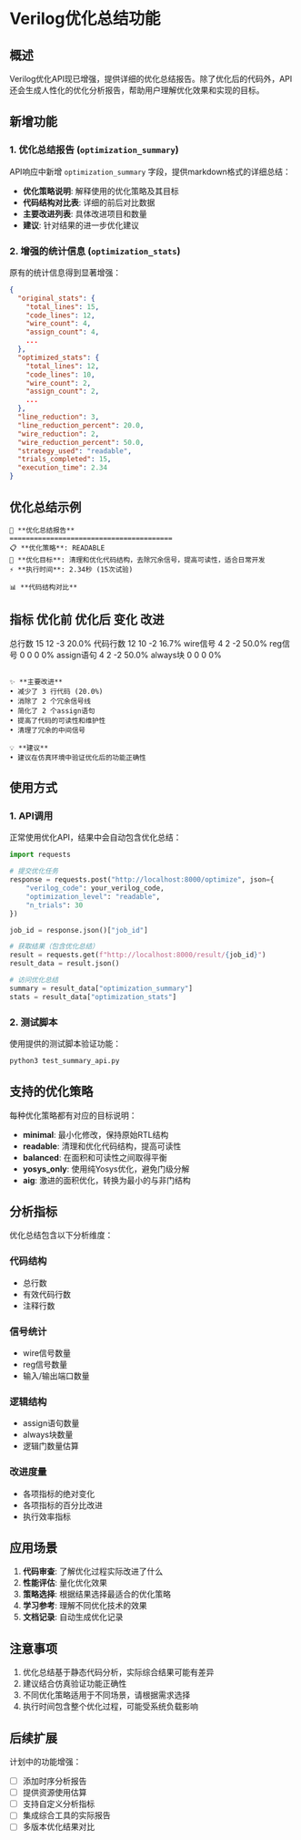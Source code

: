 # Verilog优化总结功能

## 概述

Verilog优化API现已增强，提供详细的优化总结报告。除了优化后的代码外，API还会生成人性化的优化分析报告，帮助用户理解优化效果和实现的目标。

## 新增功能

### 1. 优化总结报告 (`optimization_summary`)

API响应中新增 `optimization_summary` 字段，提供markdown格式的详细总结：

- **优化策略说明**: 解释使用的优化策略及其目标
- **代码结构对比表**: 详细的前后对比数据
- **主要改进列表**: 具体改进项目和数量
- **建议**: 针对结果的进一步优化建议

### 2. 增强的统计信息 (`optimization_stats`)

原有的统计信息得到显著增强：

```json
{
  "original_stats": {
    "total_lines": 15,
    "code_lines": 12,
    "wire_count": 4,
    "assign_count": 4,
    ...
  },
  "optimized_stats": {
    "total_lines": 12,
    "code_lines": 10,
    "wire_count": 2,
    "assign_count": 2,
    ...
  },
  "line_reduction": 3,
  "line_reduction_percent": 20.0,
  "wire_reduction": 2,
  "wire_reduction_percent": 50.0,
  "strategy_used": "readable",
  "trials_completed": 15,
  "execution_time": 2.34
}
```

## 优化总结示例

```
🎯 **优化总结报告**
========================================
📋 **优化策略**: READABLE
🎯 **优化目标**: 清理和优化代码结构，去除冗余信号，提高可读性，适合日常开发
⚡ **执行时间**: 2.34秒 (15次试验)

📊 **代码结构对比**
```
指标             优化前      优化后      变化        改进    
-------------------------------------------------------
总行数           15         12         -3         20.0%
代码行数         12         10         -2         16.7%
wire信号         4          2          -2         50.0%
reg信号          0          0          0          0%
assign语句       4          2          -2         50.0%
always块         0          0          0          0%
```

✨ **主要改进**
• 减少了 3 行代码 (20.0%)
• 消除了 2 个冗余信号线
• 简化了 2 个assign语句
• 提高了代码的可读性和维护性
• 清理了冗余的中间信号

💡 **建议**
• 建议在仿真环境中验证优化后的功能正确性
```

## 使用方式

### 1. API调用

正常使用优化API，结果中会自动包含优化总结：

```python
import requests

# 提交优化任务
response = requests.post("http://localhost:8000/optimize", json={
    "verilog_code": your_verilog_code,
    "optimization_level": "readable",
    "n_trials": 30
})

job_id = response.json()["job_id"]

# 获取结果（包含优化总结）
result = requests.get(f"http://localhost:8000/result/{job_id}")
result_data = result.json()

# 访问优化总结
summary = result_data["optimization_summary"]
stats = result_data["optimization_stats"]
```

### 2. 测试脚本

使用提供的测试脚本验证功能：

```bash
python3 test_summary_api.py
```

## 支持的优化策略

每种优化策略都有对应的目标说明：

- **minimal**: 最小化修改，保持原始RTL结构
- **readable**: 清理和优化代码结构，提高可读性  
- **balanced**: 在面积和可读性之间取得平衡
- **yosys_only**: 使用纯Yosys优化，避免门级分解
- **aig**: 激进的面积优化，转换为最小的与非门结构

## 分析指标

优化总结包含以下分析维度：

### 代码结构
- 总行数
- 有效代码行数
- 注释行数

### 信号统计
- wire信号数量
- reg信号数量
- 输入/输出端口数量

### 逻辑结构
- assign语句数量
- always块数量
- 逻辑门数量估算

### 改进度量
- 各项指标的绝对变化
- 各项指标的百分比改进
- 执行效率指标

## 应用场景

1. **代码审查**: 了解优化过程实际改进了什么
2. **性能评估**: 量化优化效果
3. **策略选择**: 根据结果选择最适合的优化策略
4. **学习参考**: 理解不同优化技术的效果
5. **文档记录**: 自动生成优化记录

## 注意事项

1. 优化总结基于静态代码分析，实际综合结果可能有差异
2. 建议结合仿真验证功能正确性
3. 不同优化策略适用于不同场景，请根据需求选择
4. 执行时间包含整个优化过程，可能受系统负载影响

## 后续扩展

计划中的功能增强：

- [ ] 添加时序分析报告
- [ ] 提供资源使用估算
- [ ] 支持自定义分析指标
- [ ] 集成综合工具的实际报告
- [ ] 多版本优化结果对比 